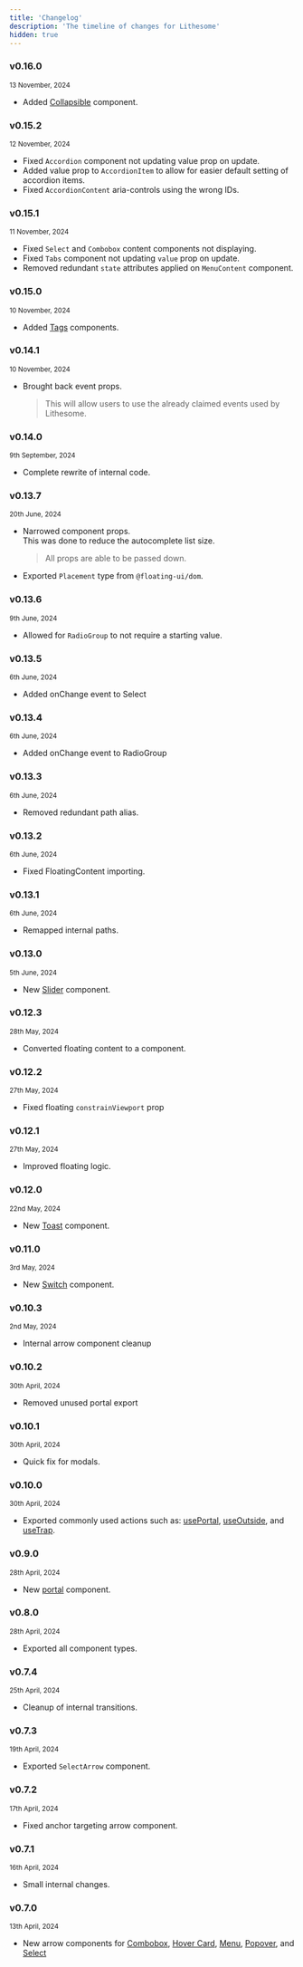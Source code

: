 ```yaml
---
title: 'Changelog'
description: 'The timeline of changes for Lithesome'
hidden: true
---
```


### v0.16.0

<small>13 November, 2024</small>

- Added [Collapsible](/docs/components/collapsible) component.

### v0.15.2

<small>12 November, 2024</small>

- Fixed `Accordion` component not updating value prop on update.
- Added value prop to `AccordionItem` to allow for easier default setting of accordion items.
- Fixed `AccordionContent` aria-controls using the wrong IDs.

### v0.15.1

<small>11 November, 2024</small>

- Fixed `Select` and `Combobox` content components not displaying.
- Fixed `Tabs` component not updating `value` prop on update.
- Removed redundant `state` attributes applied on `MenuContent` component.

### v0.15.0

<small>10 November, 2024</small>

- Added [Tags](/docs/components/tags) components.

### v0.14.1

<small>10 November, 2024</small>

- Brought back event props.
  > This will allow users to use the already claimed events used by Lithesome.

### v0.14.0

<small>9th September, 2024</small>

- Complete rewrite of internal code.

### v0.13.7

<small>20th June, 2024</small>

- Narrowed component props.  
  This was done to reduce the autocomplete list size.
  > All props are able to be passed down.
- Exported `Placement` type from `@floating-ui/dom`.

### v0.13.6

<small>9th June, 2024</small>

- Allowed for `RadioGroup` to not require a starting value.

### v0.13.5

<small>6th June, 2024</small>

- Added onChange event to Select

### v0.13.4

<small>6th June, 2024</small>

- Added onChange event to RadioGroup

### v0.13.3

<small>6th June, 2024</small>

- Removed redundant path alias.

### v0.13.2

<small>6th June, 2024</small>

- Fixed FloatingContent importing.

### v0.13.1

<small>6th June, 2024</small>

- Remapped internal paths.

### v0.13.0

<small>5th June, 2024</small>

- New [Slider](/docs/components/slider) component.

### v0.12.3

<small>28th May, 2024</small>

- Converted floating content to a component.

### v0.12.2

<small>27th May, 2024</small>

- Fixed floating `constrainViewport` prop

### v0.12.1

<small>27th May, 2024</small>

- Improved floating logic.

### v0.12.0

<small>22nd May, 2024</small>

- New [Toast](/docs/components/toast) component.

### v0.11.0

<small>3rd May, 2024</small>

- New [Switch](/docs/components/switch) component.

### v0.10.3

<small>2nd May, 2024</small>

- Internal arrow component cleanup

### v0.10.2

<small>30th April, 2024</small>

- Removed unused portal export

### v0.10.1

<small>30th April, 2024</small>

- Quick fix for modals.

### v0.10.0

<small>30th April, 2024</small>

- Exported commonly used actions such as: [usePortal](/docs/actions/usePortal), [useOutside](/docs/actions/useOutside), and [useTrap](/docs/actions/useTrap).

### v0.9.0

<small>28th April, 2024</small>

- New [portal](/docs/components/portal) component.

### v0.8.0

<small>28th April, 2024</small>

- Exported all component types.

### v0.7.4

<small>25th April, 2024</small>

- Cleanup of internal transitions.

### v0.7.3

<small>19th April, 2024</small>

- Exported `SelectArrow` component.

### v0.7.2

<small>17th April, 2024</small>

- Fixed anchor targeting arrow component.

### v0.7.1

<small>16th April, 2024</small>

- Small internal changes.

### v0.7.0

<small>13th April, 2024</small>

- New arrow components for [Combobox](/docs/components/combobox), [Hover Card](/docs/components/hovercard), [Menu](/docs/components/menu), [Popover](/docs/components/popover), and [Select](/docs/components/select)
